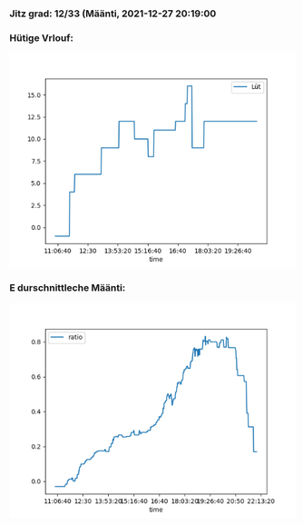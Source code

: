 ### Jitz grad: 12/33 (Määnti, 2021-12-27 20:19:00

### Hütige Vrlouf:
![Graph](Today.png)

### E durschnittleche Määnti:
![Graph](Määnti.png)